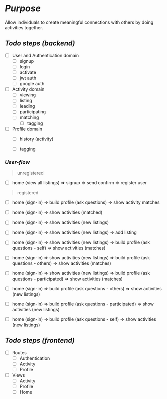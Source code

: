 # *Purpose*
Allow individuals to create meaningful connections with others by doing activities together.

## *Todo steps (backend)*

- [ ] User and Authentication domain
    - [ ] signup
    - [ ] login
    - [ ] activate
    - [ ] jwt auth
    - [ ] google auth
- [ ] Activity domain
    - [ ] viewing
    - [ ] listing
    - [ ] leading
    - [ ] participating
    - [ ] matching
        - [ ] tagging
- [ ] Profile domain
    - [ ] history (activity)
    - [ ] tagging

    
### *User-flow*

> unregistered
- [ ] home (view all listings) => signup => send confirm => register user

> registered
- [ ] home (sign-in) => build profile (ask questions) => show activity matches
- [ ] home (sign-in) => show activities (matched)
- [ ] home (sign-in) => show activities (new listings)
- [ ] home (sign-in) => show activities (new listings) => add listing
- [ ] home (sign-in) => show activities (new listings) => build profile (ask questions - self) => show activities (matches)
- [ ] home (sign-in) => show activities (new listings) => build profile (ask questions - others) => show activities (matches)
- [ ] home (sign-in) => show activities (new listings) => build profile (ask questions - participated) => show activities (matches)
- [ ] home (sign-in) => build profile (ask questions - others) => show activities (new listings)
- [ ] home (sign-in) => build profile (ask questions - participated) => show activities (new listings)
- [ ] home (sign-in) => build profile (ask questions - self) => show activities (new listings)


## *Todo steps (frontend)*

- [ ] Routes
    - [ ] Authentication
    - [ ] Activity
    - [ ] Profile
    
- [ ] Views
    - [ ] Activity
    - [ ] Profile
    - [ ] Home